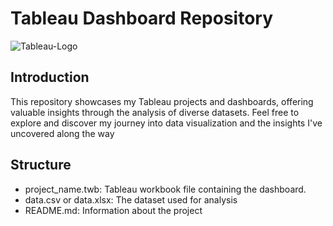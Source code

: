 # Tableau Dashboard Repository
![Tableau-Logo](https://github.com/user-attachments/assets/b872e52a-b2a7-45ed-8d84-605503885071)

## Introduction 
This repository showcases my Tableau projects and dashboards, offering valuable insights through the analysis of diverse datasets. Feel free to explore and discover my journey into data visualization and the insights I've uncovered along the way

## Structure
 - project_name.twb: Tableau workbook file containing the dashboard.
 - data.csv or data.xlsx: The dataset used for analysis
 - README.md: Information about the project
